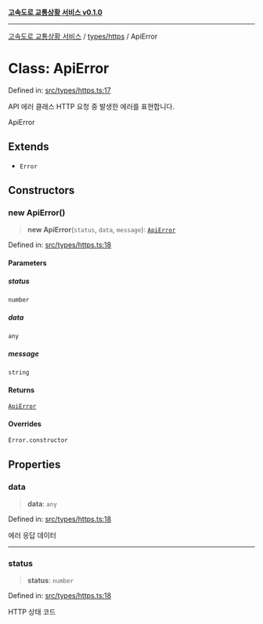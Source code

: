 [**고속도로 교통상황 서비스 v0.1.0**](../../../README.md)

***

[고속도로 교통상황 서비스](../../../modules.md) / [types/https](../README.md) / ApiError

# Class: ApiError

Defined in: [src/types/https.ts:17](https://github.com/ksheyon123/road-status-preview/blob/d56258a23fae54155a9cd30000ae39fff6269a67/src/types/https.ts#L17)

API 에러 클래스
HTTP 요청 중 발생한 에러를 표현합니다.

 ApiError

## Extends

- `Error`

## Constructors

### new ApiError()

> **new ApiError**(`status`, `data`, `message`): [`ApiError`](ApiError.md)

Defined in: [src/types/https.ts:18](https://github.com/ksheyon123/road-status-preview/blob/d56258a23fae54155a9cd30000ae39fff6269a67/src/types/https.ts#L18)

#### Parameters

##### status

`number`

##### data

`any`

##### message

`string`

#### Returns

[`ApiError`](ApiError.md)

#### Overrides

`Error.constructor`

## Properties

### data

> **data**: `any`

Defined in: [src/types/https.ts:18](https://github.com/ksheyon123/road-status-preview/blob/d56258a23fae54155a9cd30000ae39fff6269a67/src/types/https.ts#L18)

에러 응답 데이터

***

### status

> **status**: `number`

Defined in: [src/types/https.ts:18](https://github.com/ksheyon123/road-status-preview/blob/d56258a23fae54155a9cd30000ae39fff6269a67/src/types/https.ts#L18)

HTTP 상태 코드
